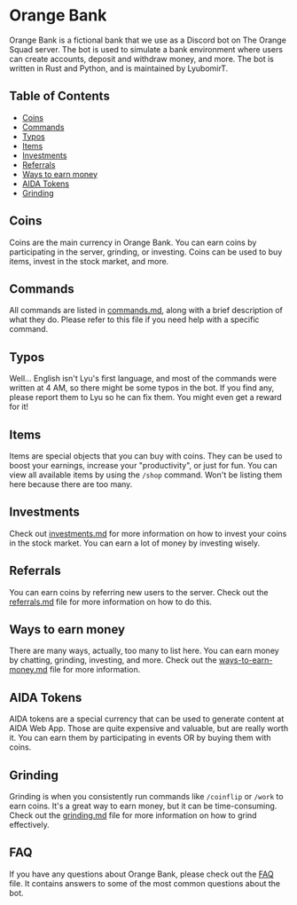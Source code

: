 # Orange Bank

Orange Bank is a fictional bank that we use as a Discord bot on The Orange Squad server. The bot is used to simulate a bank environment where users can create accounts, deposit and withdraw money, and more. The bot is written in Rust and Python, and is maintained by LyubomirT.

## Table of Contents

- [Coins](#coins)
- [Commands](#commands)
- [Typos](#typos)
- [Items](#items)
- [Investments](#investments)
- [Referrals](#referrals)
- [Ways to earn money](#ways-to-earn-money)
- [AIDA Tokens](#aida-tokens)
- [Grinding](#grinding)

## Coins

Coins are the main currency in Orange Bank. You can earn coins by participating in the server, grinding, or investing. Coins can be used to buy items, invest in the stock market, and more.

## Commands

All commands are listed in [commands.md](commands.md), along with a brief description of what they do. Please refer to this file if you need help with a specific command.

## Typos

Well... English isn't Lyu's first language, and most of the commands were written at 4 AM, so there might be some typos in the bot. If you find any, please report them to Lyu so he can fix them. You might even get a reward for it!

## Items

Items are special objects that you can buy with coins. They can be used to boost your earnings, increase your "productivity", or just for fun. You can view all available items by using the `/shop` command. Won't be listing them here because there are too many.

## Investments

Check out [investments.md](investments.md) for more information on how to invest your coins in the stock market. You can earn a lot of money by investing wisely.

## Referrals

You can earn coins by referring new users to the server. Check out the [referrals.md](referrals.md) file for more information on how to do this.

## Ways to earn money

There are many ways, actually, too many to list here. You can earn money by chatting, grinding, investing, and more. Check out the [ways-to-earn-money.md](ways-to-earn-money.md) file for more information.

## AIDA Tokens

AIDA tokens are a special currency that can be used to generate content at AIDA Web App. Those are quite expensive and valuable, but are really worth it. You can earn them by participating in events OR by buying them with coins.

## Grinding

Grinding is when you consistently run commands like `/coinflip` or `/work` to earn coins. It's a great way to earn money, but it can be time-consuming. Check out the [grinding.md](grinding.md) file for more information on how to grind effectively.

## FAQ

If you have any questions about Orange Bank, please check out the [FAQ](faq.md) file. It contains answers to some of the most common questions about the bot.
